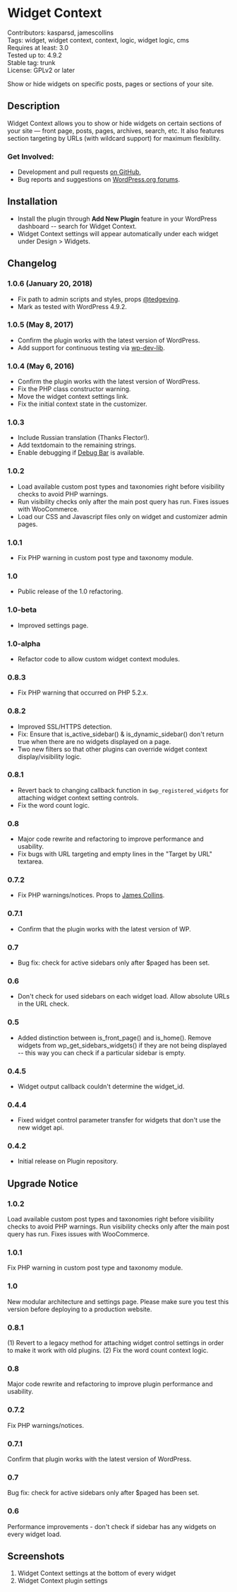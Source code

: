 # Widget Context

Contributors: kasparsd, jamescollins   
Tags: widget, widget context, context, logic, widget logic, cms   
Requires at least: 3.0   
Tested up to: 4.9.2   
Stable tag: trunk   
License: GPLv2 or later   

Show or hide widgets on specific posts, pages or sections of your site.


## Description

Widget Context allows you to show or hide widgets on certain sections of your site — front page, posts, pages, archives, search, etc. It also features section targeting by URLs (with wildcard support) for maximum flexibility.


### Get Involved:

* Development and pull requests [on GitHub](https://github.com/kasparsd/widget-context-wporg),
* Bug reports and suggestions on [WordPress.org forums](http://wordpress.org/support/plugin/widget-context).


## Installation

* Install the plugin through **Add New Plugin** feature in your WordPress dashboard -- search for Widget Context.
* Widget Context settings will appear automatically under each widget under Design > Widgets.


## Changelog

### 1.0.6 (January 20, 2018)
* Fix path to admin scripts and styles, props [@tedgeving](https://github.com/kasparsd/widget-context-wporg/pull/32).
* Mark as tested with WordPress 4.9.2.

### 1.0.5 (May 8, 2017)
* Confirm the plugin works with the latest version of WordPress.
* Add support for continuous testing via [wp-dev-lib](https://github.com/xwp/wp-dev-lib).

### 1.0.4 (May 6, 2016)
* Confirm the plugin works with the latest version of WordPress.
* Fix the PHP class constructor warning.
* Move the widget context settings link.
* Fix the initial context state in the customizer.

### 1.0.3
* Include Russian translation (Thanks Flector!).
* Add textdomain to the remaining strings.
* Enable debugging if [Debug Bar](https://wordpress.org/plugins/debug-bar/) is available.

### 1.0.2
* Load available custom post types and taxonomies right before visibility checks to avoid PHP warnings.
* Run visibility checks only after the main post query has run. Fixes issues with WooCommerce.
* Load our CSS and Javascript files only on widget and customizer admin pages.

### 1.0.1
* Fix PHP warning in custom post type and taxonomy module.

### 1.0
* Public release of the 1.0 refactoring.

### 1.0-beta
* Improved settings page.

### 1.0-alpha
* Refactor code to allow custom widget context modules.

### 0.8.3

* Fix PHP warning that occurred on PHP 5.2.x.

### 0.8.2

* Improved SSL/HTTPS detection.
* Fix: Ensure that is_active_sidebar() & is_dynamic_sidebar() don't return true when there are no widgets displayed on a page.
* Two new filters so that other plugins can override widget context display/visibility logic.

### 0.8.1

* Revert back to changing callback function in `$wp_registered_widgets` for attaching widget context setting controls.
* Fix the word count logic.

### 0.8

* Major code rewrite and refactoring to improve performance and usability.
* Fix bugs with URL targeting and empty lines in the "Target by URL" textarea.

### 0.7.2

* Fix PHP warnings/notices. Props to [James Collins](http://om4.com.au/).

### 0.7.1

* Confirm that the plugin works with the latest version of WP.

### 0.7

* Bug fix: check for active sidebars only after $paged has been set.

### 0.6

* Don't check for used sidebars on each widget load. Allow absolute URLs in the URL check.

### 0.5

* Added distinction between is_front_page() and is_home(). Remove widgets from wp_get_sidebars_widgets() if they are not being displayed -- this way you can check if a particular sidebar is empty.

### 0.4.5

* Widget output callback couldn't determine the widget_id.

### 0.4.4

* Fixed widget control parameter transfer for widgets that don't use the new widget api.

### 0.4.2

* Initial release on Plugin repository.


## Upgrade Notice

### 1.0.2
Load available custom post types and taxonomies right before visibility checks to avoid PHP warnings. Run visibility checks only after the main post query has run. Fixes issues with WooCommerce.

### 1.0.1

Fix PHP warning in custom post type and taxonomy module.

### 1.0

New modular architecture and settings page. Please make sure you test this version before deploying to a production website.

### 0.8.1

(1) Revert to a legacy method for attaching widget control settings in order to make it work with old plugins. (2) Fix the word count context logic.

### 0.8

Major code rewrite and refactoring to improve plugin performance and usability.

### 0.7.2

Fix PHP warnings/notices.

### 0.7.1

Confirm that plugin works with the latest version of WordPress.

### 0.7

Bug fix: check for active sidebars only after $paged has been set.

### 0.6

Performance improvements - don't check if sidebar has any widgets on every widget load.


## Screenshots

1. Widget Context settings at the bottom of every widget
2. Widget Context plugin settings
